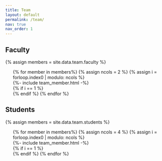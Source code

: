 ```yaml
---
title: Team
layout: default 
permalink: /team/
nav: true
nav_order: 1
---
```


<!-- Faculty -->
<h2 class="mb-3"><a id="faculty"></a>Faculty</h2>

{% assign members = site.data.team.faculty %}
<ul class="list-unstyled">
<div class="row">
{% for member in members%}
    {% assign ncols = 2 %}
    {% assign i = forloop.index0 | modulo: ncols %}
        <div class="col">
            {%- include team_member.html -%}
        </div>
    {% if i == 1 %}
        </div><div class="row">
    {% endif %}
{% endfor %}
</div>
</ul>

<!-- Students -->
<h2 class="mb-3"><a id="student"></a>Students</h2>

{% assign members = site.data.team.students %}
<ul class="list-unstyled">
<div class="row">
{% for member in members%}
    {% assign ncols = 4 %}
    {% assign i = forloop.index0 | modulo: ncols %}
        <div class="col">
            {%- include team_member.html -%}
        </div>
    {% if i == 1 %}
        </div><div class="row">
    {% endif %}
{% endfor %}
</div>
</ul>

